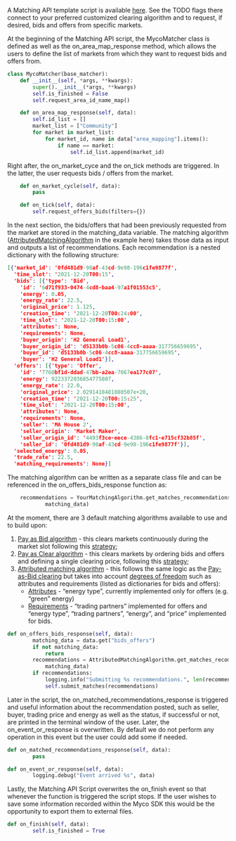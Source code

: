 A Matching API template script is available [here](https://github.com/gridsingularity/gsy-myco-sdk/blob/master/gsy_myco_sdk/setups/myco_matcher.py). See the TODO flags there connect to your preferred customized clearing algorithm and to request, if desired, bids and offers from specific markets.

At the beginning of the Matching API script, the MycoMatcher class is defined as well as the on_area_map_response method, which allows the users to define the list of markets from which they want to request bids and offers from.

```python
class MycoMatcher(base_matcher):
    def __init__(self, *args, **kwargs):
        super().__init__(*args, **kwargs)
        self.is_finished = False
        self.request_area_id_name_map()

    def on_area_map_response(self, data):
        self.id_list = []
        market_list = ["Community"]
        for market in market_list:
            for market_id, name in data["area_mapping"].items():
                if name == market:
                    self.id_list.append(market_id)
```
Right after, the on_market_cyce and the on_tick methods are triggered. In the latter, the user requests bids / offers from the market.

```python
    def on_market_cycle(self, data):
        pass

    def on_tick(self, data):
        self.request_offers_bids(filters={})
```
In the next section, the bids/offers that had been previously requested from the market are stored in the matching_data variable. The matching algorithm ([AttributedMatchingAlgorithm](https://github.com/gridsingularity/gsy-myco-sdk/blob/master/gsy_myco_sdk/matching_algorithms/attributed_matching_algorithm.py) in the example here) takes those data as input and outputs a list of recommendations. Each recommendation is a nested dictionary with the following structure:

```json
[{'market_id': '0fd481d9-98af-43cd-9e98-196c1fe9877f',
  'time_slot': '2021-12-20T00:15',
  'bids': [{'type': 'Bid',
    'id': '6d71f933-0474-4cd8-baa4-97a1f01553c5',
    'energy': 0.05,
    'energy_rate': 22.5,
    'original_price': 1.125,
    'creation_time': '2021-12-20T00:24:00',
    'time_slot': '2021-12-20T00:15:00',
    'attributes': None,
    'requirements': None,
    'buyer_origin': 'H2 General Load1',
    'buyer_origin_id': 'd5133b0b-5c06-4cc8-aaaa-317756659695',
    'buyer_id': 'd5133b0b-5c06-4cc8-aaaa-317756659695',
    'buyer': 'H2 General Load1'}],
  'offers': [{'type': 'Offer',
    'id': '7760bf1d-ddad-47bb-a2ea-7067ea177c07',
    'energy': 9223372036854775807,
    'energy_rate': 22.0,
    'original_price': 2.0291418481080507e+20,
    'creation_time': '2021-12-20T00:15:25',
    'time_slot': '2021-12-20T00:15:00',
    'attributes': None,
    'requirements': None,
    'seller': 'MA House 2',
    'seller_origin': 'Market Maker',
    'seller_origin_id': '4493f3ce-eece-4386-8fc1-e715cf32b85f',
    'seller_id': '0fd481d9-98af-43cd-9e98-196c1fe9877f'}],
  'selected_energy': 0.05,
  'trade_rate': 22.5,
  'matching_requirements': None}]
```

The matching algorithm can be written as a separate class file and can be referenced in the on_offers_bids_response function as:
```python
	recommendations = YourMatchingAlgorithm.get_matches_recommendations(
            matching_data)
```
At the moment, there are 3 default matching algorithms available to use and to build upon:

1. [Pay as Bid algorithm](https://github.com/gridsingularity/gsy-framework/blob/master/gsy_framework/matching_algorithms/pay_as_bid_matching_algorithm.py) - this clears markets continuously during the market slot following this [strategy](two-sided-pay-as-bid.md);
2. [Pay as Clear algorithm](https://github.com/gridsingularity/gsy-framework/blob/master/gsy_framework/matching_algorithms/pay_as_clear_matching_algorithm.py) - this clears markets by ordering bids and offers and defining a single clearing price, following this [strategy](two-sided-pay-as-clear.md);
3. [Attributed matching algorithm](https://github.com/gridsingularity/gsy-myco-sdk/blob/master/gsy_myco_sdk/matching_algorithms/attributed_matching_algorithm.py) - this follows the same logic as the [Pay-as-Bid clearing](https://github.com/gridsingularity/gsy-framework/blob/master/gsy_framework/matching_algorithms/pay_as_bid_matching_algorithm.py) but takes into account [degrees of freedom](degrees-of-freedom.md) such as attributes and requirements (listed as dictionaries for bids and offers):
    - [Attributes](https://github.com/gridsingularity/d3a-api-client/blob/master/README.md#attributes) - “energy type”, currently implemented only for offers (e.g. “green” energy)
    - [Requirements](https://github.com/gridsingularity/d3a-api-client/blob/master/README.md#requirements) - “trading partners” implemented for offers and “energy type”, “trading partners”, “energy”, and “price” implemented for bids.

```python
def on_offers_bids_response(self, data):
        matching_data = data.get("bids_offers")
        if not matching_data:
            return
        recommendations = AttributedMatchingAlgorithm.get_matches_recommendations(
            matching_data)
        if recommendations:
            logging.info("Submitting %s recommendations.", len(recommendations))
            self.submit_matches(recommendations)
```

Later in the script, the on_matched_recommendations_response is triggered and useful information about the recommendation posted, such as seller, buyer, trading price and energy as well as the status, if successful or not, are printed in the terminal window of the user. Later, the on_event_or_response is overwritten. By default we do not perform any operation in this event but the user could add some if needed.

```python
def on_matched_recommendations_response(self, data):
        pass

def on_event_or_response(self, data):
        logging.debug("Event arrived %s", data)
```

Lastly, the Matching API Script overwrites the on_finish event so that whenever the function is triggered the script stops. If the user wishes to save some information recorded within the Myco SDK this would be the opportunity to export them to external files.
```python
def on_finish(self, data):
        self.is_finished = True
```
